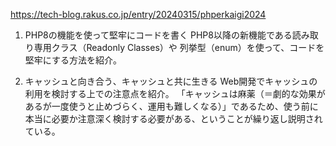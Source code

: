 https://tech-blog.rakus.co.jp/entry/20240315/phperkaigi2024

1. PHP8の機能を使って堅牢にコードを書く
PHP8以降の新機能である読み取り専用クラス（Readonly Classes）や 列挙型（enum）を使って、コードを堅牢にする方法を紹介。

2. キャッシュと向き合う、キャッシュと共に生きる
Web開発でキャッシュの利用を検討する上での注意点を紹介。
「キャッシュは麻薬（＝劇的な効果があるが一度使うと止めづらく、運用も難しくなる）」であるため、使う前に本当に必要か注意深く検討する必要がある、ということが繰り返し説明されている。
